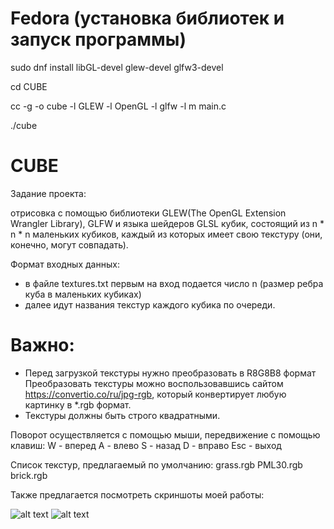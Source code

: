 # Fedora (установка библиотек и запуск программы)
sudo dnf install libGL-devel glew-devel glfw3-devel

cd CUBE

cc -g -o cube -l GLEW -l OpenGL -l glfw -l m main.c

./cube

# CUBE

Задание проекта:

отрисовка с помощью библиотеки GLEW(The OpenGL Extension Wrangler Library), GLFW и языка шейдеров GLSL кубик, состоящий из n * n * n маленьких кубиков, каждый из которых имеет свою текстуру (они, конечно, могут совпадать).

Формат входных данных:
- в файле textures.txt первым на вход подается число n (размер ребра куба в маленьких кубиках)
- далее идут названия текстур каждого кубика по очереди.


# Важно:
- Перед загрузкой текстуры нужно преобразовать в R8G8B8 формат
Преобразовать текстуры можно воспользовавшись сайтом https://convertio.co/ru/jpg-rgb,
который конвертирует любую картинку в *.rgb формат.
- Текстуры должны быть строго квадратными.


Поворот осуществляется с помощью мыши, передвижение с помощью клавиш:
W - вперед
A - влево
S - назад
D - вправо
Esc - выход

Список текстур, предлагаемый по умолчанию:
grass.rgb
PML30.rgb
brick.rgb

Также предлагается посмотреть скриншоты моей работы:

![alt text](https://github.com/kononovk/CUBE_Linux/blob/master/CUBE/screenshot1.JPG)
![alt text](https://github.com/kononovk/CUBE_Linux/blob/master/CUBE/screenshot2.JPG)
